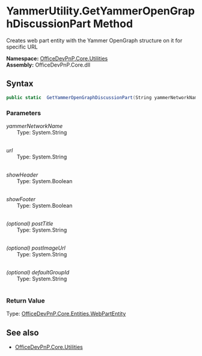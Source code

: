 # YammerUtility.GetYammerOpenGraphDiscussionPart Method  
Creates web part entity with the Yammer OpenGraph structure on it for specific URL  

**Namespace:** [OfficeDevPnP.Core.Utilities](OfficeDevPnP.Core.Utilities.md)  
**Assembly:** OfficeDevPnP.Core.dll  
## Syntax
```C#
public static  GetYammerOpenGraphDiscussionPart(String yammerNetworkName,String url,Boolean showHeader,Boolean showFooter,String postTitle,String postImageUrl,String defaultGroupId)
```
### Parameters
*yammerNetworkName*  
&emsp;&emsp;Type: System.String  
&emsp;&emsp;  
  
*url*  
&emsp;&emsp;Type: System.String  
&emsp;&emsp;  
  
*showHeader*  
&emsp;&emsp;Type: System.Boolean  
&emsp;&emsp;  
  
*showFooter*  
&emsp;&emsp;Type: System.Boolean  
&emsp;&emsp;  
  
*(optional) postTitle*  
&emsp;&emsp;Type: System.String  
&emsp;&emsp;  
  
*(optional) postImageUrl*  
&emsp;&emsp;Type: System.String  
&emsp;&emsp;  
  
*(optional) defaultGroupId*  
&emsp;&emsp;Type: System.String  
&emsp;&emsp;  
  
### Return Value
Type: [OfficeDevPnP.Core.Entities.WebPartEntity](OfficeDevPnP.Core.Entities.WebPartEntity.md)  


## See also
- [OfficeDevPnP.Core.Utilities](OfficeDevPnP.Core.Utilities.md)
